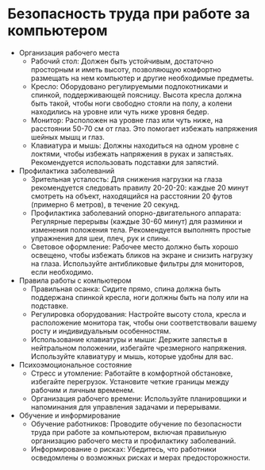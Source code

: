 # Безопасность труда при работе за компьютером

- Организация рабочего места
  - Рабочий стол: Должен быть устойчивым, достаточно просторным и иметь
    высоту, позволяющую комфортно размещать на нем компьютер и другие
    необходимые предметы.
  - Кресло: Оборудовано регулируемыми подлокотниками и спинкой,
    поддерживающей поясницу. Высота кресла должна быть такой, чтобы ноги
    свободно стояли на полу, а колени находились на уровне или чуть ниже уровня
    бедер.
  - Монитор: Расположен на уровне глаз или чуть ниже, на расстоянии 50-70 см
    от глаз. Это помогает избежать напряжения шейных мышц и глаз.
  - Клавиатура и мышь: Должны находиться на одном уровне с локтями, чтобы
    избежать напряжения в руках и запястьях. Рекомендуется использовать
    подставки для запястий.
- Профилактика заболеваний
  - Зрительная усталость: Для снижения нагрузки на глаза рекомендуется
    следовать правилу 20-20-20: каждые 20 минут смотреть на объект, находящийся
    на расстоянии 20 футов (примерно 6 метров), в течение 20 секунд.
  - Профилактика заболеваний опорно-двигательного аппарата: Регулярные
    перерывы (каждые 30-60 минут) для разминки и изменения положения тела.
    Рекомендуется выполнять простые упражнения для шеи, плеч, рук и спины.
  - Световое оформление: Рабочее место должно быть хорошо освещено, чтобы
    избежать бликов на экране и снизить нагрузку на глаза. Используйте
    антибликовые фильтры для мониторов, если необходимо.
- Правила работы с компьютером
  - Правильная осанка: Сидите прямо, спина должна быть поддержана спинкой
    кресла, ноги должны быть на полу или на подставке.
  - Регулировка оборудования: Настройте высоту стола, кресла и расположение
    монитора так, чтобы они соответствовали вашему росту и индивидуальным
    особенностям.
  - Использование клавиатуры и мыши: Держите запястья в нейтральном
    положении, избегайте чрезмерного напряжения. Используйте клавиатуру и мышь,
    которые удобны для вас.
- Психоэмоциональное состояние
    - Стресс и утомление: Работайте в комфортной обстановке, избегайте
      перегрузок. Установите четкие границы между рабочим и личным временем.
    - Организация рабочего времени: Используйте планировщики и напоминания для
      управления задачами и перерывами.
- Обучение и информирование
    - Обучение работников: Проводите обучение по безопасности труда при работе
      за компьютером, включая правильную организацию рабочего места и
    профилактику заболеваний.
    - Информирование о рисках: Убедитесь, что работники осведомлены о возможных
      рисках и мерах предосторожности.

